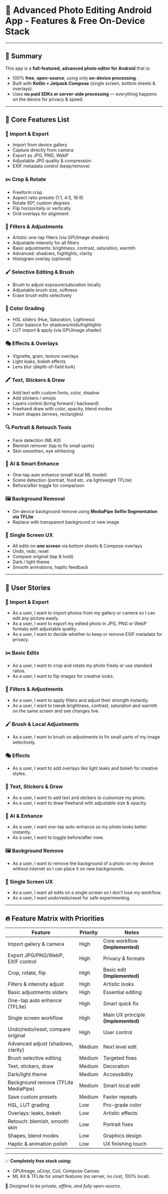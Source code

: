 # 📱 Advanced Photo Editing Android App - Features & Free On-Device Stack

---

## 🚀 Summary

This app is a **full-featured, advanced photo editor for Android** that is:

- 100% **free**, **open-source**, using only **on-device processing**.
- Built with **Kotlin + Jetpack Compose** (single screen, bottom sheets & overlays).
- Uses **no paid SDKs or server-side processing** — everything happens on the device for privacy & speed.

---

## 🌟 Core Features List

### 🌅 Import & Export
- Import from device gallery
- Capture directly from camera
- Export as JPG, PNG, WebP
- Adjustable JPG quality & compression
- EXIF metadata control (keep/remove)

### ✂️ Crop & Rotate
- Freeform crop
- Aspect ratio presets (1:1, 4:5, 16:9)
- Rotate 90°, custom degrees
- Flip horizontally or vertically
- Grid overlays for alignment

### 🎨 Filters & Adjustments
- Artistic one-tap filters (via GPUImage shaders)
- Adjustable intensity for all filters
- Basic adjustments: brightness, contrast, saturation, warmth
- Advanced: shadows, highlights, clarity
- Histogram overlay (optional)

### 🖌️ Selective Editing & Brush
- Brush to adjust exposure/saturation locally
- Adjustable brush size, softness
- Erase brush edits selectively

### 🌈 Color Grading
- HSL sliders (Hue, Saturation, Lightness)
- Color balance for shadows/mids/highlights
- LUT import & apply (via GPUImage shader)

### 🎭 Effects & Overlays
- Vignette, grain, texture overlays
- Light leaks, bokeh effects
- Lens blur (depth-of-field look)

### 🖍️ Text, Stickers & Draw
- Add text with custom fonts, color, shadow
- Add stickers / emojis
- Layers control (bring forward / backward)
- Freehand draw with color, opacity, blend modes
- Insert shapes (arrows, rectangles)

### 🔍 Portrait & Retouch Tools
- Face detection (ML Kit)
- Blemish remover (tap to fix small spots)
- Skin smoothen, eye whitening

### 🚀 AI & Smart Enhance
- One-tap auto enhance (small local ML model)
- Scene detection (portrait, food etc. via lightweight TFLite)
- Before/after toggle for comparison

### 🖼 Background Removal
- On-device background remove using **MediaPipe Selfie Segmentation via TFLite**
- Replace with transparent background or new image

### 💾 Single Screen UX
- All edits on **one screen** via bottom sheets & Compose overlays
- Undo, redo, reset
- Compare original (tap & hold)
- Dark / light theme
- Smooth animations, haptic feedback

---

## 👥 User Stories

### 🌅 Import & Export
- As a user, I want to import photos from my gallery or camera so I can edit any picture easily.
- As a user, I want to export my edited photo in JPG, PNG or WebP formats with adjustable quality.
- As a user, I want to decide whether to keep or remove EXIF metadata for privacy.

### ✂️ Basic Edits
- As a user, I want to crop and rotate my photo freely or use standard ratios.
- As a user, I want to flip images for creative looks.

### 🎨 Filters & Adjustments
- As a user, I want to apply filters and adjust their strength instantly.
- As a user, I want to tweak brightness, contrast, saturation and warmth on the same screen and see changes live.

### 🖌️ Brush & Local Adjustments
- As a user, I want to brush on adjustments to fix small parts of my image selectively.

### 🎭 Effects
- As a user, I want to add overlays like light leaks and bokeh for creative styles.

### 📝 Text, Stickers & Draw
- As a user, I want to add text and stickers to customize my photo.
- As a user, I want to draw freehand with adjustable size & opacity.

### 🚀 AI & Enhance
- As a user, I want one-tap auto-enhance so my photo looks better instantly.
- As a user, I want to toggle before/after view.

### 🖼 Background Remove
- As a user, I want to remove the background of a photo on my device without internet so I can place it on new backgrounds.

### 💾 Single Screen UX
- As a user, I want all edits on a single screen so I don’t lose my workflow.
- As a user, I want undo/redo/reset for safe experimenting.

---

## 🔥 Feature Matrix with Priorities

| Feature                            | Priority | Notes |
|------------------------------------|----------|-------|
| Import gallery & camera            | High     | Core workflow **(Implemented)** |
| Export JPG/PNG/WebP, EXIF control  | High     | Privacy & formats |
| Crop, rotate, flip                 | High     | Basic edit **(Implemented)** |
| Filters & intensity adjust         | High     | Artistic looks |
| Basic adjustments sliders          | High     | Essential editing |
| One-tap auto enhance (TFLite)       | High     | Smart quick fix |
| Single screen workflow             | High     | Main UX principle **(Implemented)** |
| Undo/redo/reset, compare original  | High     | User control |
| Advanced adjust (shadows, clarity) | Medium   | Next level edit |
| Brush selective editing            | Medium   | Targeted fixes |
| Text, stickers, draw               | Medium   | Decoration |
| Dark/light theme                   | Medium   | Accessibility |
| Background remove (TFLite MediaPipe)| Medium   | Smart local edit |
| Save custom presets                | Medium   | Faster repeats |
| HSL, LUT grading                   | Low      | Pro-grade color |
| Overlays: leaks, bokeh             | Low      | Artistic effects |
| Retouch: blemish, smooth skin      | Low      | Portrait fixes |
| Shapes, blend modes                | Low      | Graphics design |
| Haptic & animation polish          | Low      | UX finishing touch |

---

✅ **Completely free stack using:**
- GPUImage, uCrop, Coil, Compose Canvas
- ML Kit & TFLite for smart features (no server, no cost, 100% local).

🎯 *Designed to be private, offline, and fully open-source.*